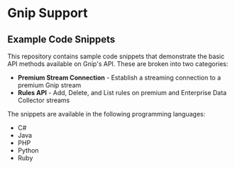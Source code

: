 <h1>Gnip Support</h1>
<h2>Example Code Snippets</h2>
<p>This repository contains sample code snippets that demonstrate the basic API methods available on Gnip's API.  These are broken into two categories:
	<ul>
		<li>
			<strong>Premium Stream Connection</strong> - Establish a streaming connection to a premium Gnip stream</li>
		<li>
			<strong>Rules API</strong> - Add, Delete, and List rules on premium and Enterprise Data Collector streams</li>
	</ul>
</p>
<p>The snippets are available in the following programming languages:
	<ul>
		<li>
			C#</li>
		<li>
			Java</li>
		<li>
			PHP</li>
		<li>
			Python</li>
		<li>
			Ruby</li>
	</ul>
</p>
